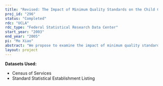 ```yaml
---
title: "Revised: The Impact of Minimum Quality Standards on the Child Care Market"
proj_id: "296"
status: "Completed"
rdc: "UCLA"
rdc_type: "Federal Statistical Research Data Center"
start_year: "2003"
end_year: "2005"
pi: "Mo Xiao"
abstract: "We propose to examine the impact of minimum quality standards on the supply side of the child care market, using a unique panel data set merged from the Census of Services Industries (1987-1997, establishments with payroll), state regulation Data (1987-1996), and accreditation data (1986-1997) from National Association of Education for Young Children (NAEYC). The welfare effect of minimum quality standards is theoretically controversial and empirically poorly documented due to data limitations. The panel nature of this data set will make this study able to control state fixed effects and time fixed effects, in order to better answer: Will more stringent minimum quality standards reduce supply in the child care market? Will more stringent standards force more firms to exit the market? Will more stringent standards motivate firms to pursue higher quality via accreditation? This study will be the first in the field in the sense that it uses panel data to study the supply side of a market subject to minimum quality standards. This proposal will benefit the Census Bureau by incorporating external sources of data into the Census data, corroborating the Census data, providing estimates of the child care industry, and understanding industry dynamics."
layout: project
---
```


**Datasets Used:**

  - Census of Services 
  - Standard Statistical Establishment Listing 

